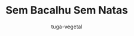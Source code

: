 ---
layout: post-2
title: "Sem Bacalhu Sem Natas"
type: ["Almoço/Jantar"]
serve: 4 porções
permalink: /sem-bacalhau-sem-natas/
description: "Replicação da tradicional receita do bacalhau com natas mas vegan"
image: "/assets/img/sem-bacalhau-sem-natas.jpeg"
diet: ["s-frutos-secos"]
time-total: 35
time-prepar: 10
time-confe: 25
calorias:
proteinas:
lipidos:
hidratos:
author: tuga-vegetal
ingredients:
    as natas:
        - 500ml | de caldo de legumes
        - 1 c. sopa | de levedura nutricional
        - 2 c. sopa | de manteiga vegetal
        - 3 c. sopa | de farinha
        - 2 c. sopa | de sumo de limão
        - 400ml de | natas vegetais (usei as da alpro)
        - "|Sal e pimenta qb"

    o resto:   
    - 1kg | de batatas
    - 400gr | de cogumelos pleurotus frescos
    - 200gr | de tofu
    - 2 | alhos franceses, fatiados
    - 2 | cebolas, fatiadas
    - 3 dentes | de alho, picados
    - 2 folhas | de louro
    - 1/3 copo (80ml) | de azeite
    - "| Sal e pimenta qb"
    - "| Alho em pó q.b."
    - "| Azeite para pincelar"

instructions:
        o molho branco:
        - Num tacho em lume médio-alto, levar a manteia vegetal a derreter e adicionar a farinha. Mexendo sempre com uma vara de arames, ir juntando o caldo de legumes aos poucos. Temperar com sal, pimenta e noz moscada a gosto e o sumo de limão. Continuar a mexer e quando começar a ferver, adicionar as natas. Esperar que comece a ferver novamente e desligar o lume. Este molho não deve ficar muito espesso. Reservar.

        o resto:
        - Descascar e cortar as batatas em cubos pequenos. Numa panela, levar as batatas a fritar em óleo de girassol.

        - Pré aquecer o forno a 220°C.

        - Desfiar os cogumelos pleurotus com a ajuda de dois garfos e reservar. Ralar o tofu. Num tacho grande em lume médio-alto, colocar o azeite e quando aquecer, juntar a cebola, o alho e o louro e refogar cerca de 2 minutos até a cebola começar a ficar transparente. Adicionar o alho francês e refogar mais 2 minutos mexendo de vez em quando. Adicionar os cogumelos, o tofu e temperar com sal e pimenta. Tapar e deixar cozinhar 3-4 minutos. Retirar o louro e juntar as batatas e o 2/3 do molho branco e envolver.

        - Pincelar uma travessa de ir ao forno com azeite, colocar a mistura anterior e espalhar uniformemente. Cobrir com o restante molho branco e levar ao forno pré-aquecido a 220°C cerca de 40 minutos até o topo ficar dourado.

notes:
    -&nbsp; Acompanho esta receita com uma salada de alface e tomate <br>     
    -&nbsp; Esta receita foi inspirada aqui [Tuga Vegetal](https://tugavegetal.com/bacalhau-com-natas-vegano/)
    
---